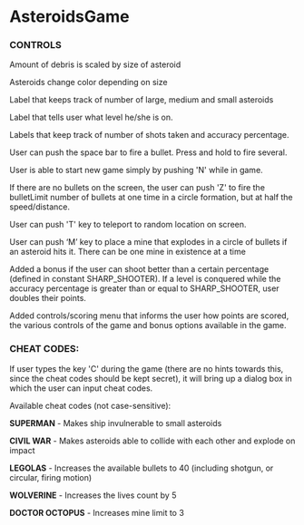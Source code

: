 # AsteroidsGame

### CONTROLS

Amount of debris is scaled by size of asteroid

Asteroids change color depending on size

Label that keeps track of number of large, medium and small asteroids

Label that tells user what level he/she is on.

Labels that keep track of number of shots taken and accuracy percentage.

User can push the space bar to fire a bullet. Press and hold to fire several.

User is able to start new game simply by pushing 'N' while in game.

If there are no bullets on the screen, the user can push 'Z' to fire the bulletLimit number of bullets
at one time in a circle formation, but at half the speed/distance.

User can push 'T' key to teleport to random location on screen.

User can push ‘M’ key to place a mine that explodes in a circle of bullets if an asteroid hits it. There can be one mine in existence at a time

Added a bonus if the user can shoot better than a certain percentage (defined in constant SHARP_SHOOTER). 
If a level is conquered while the accuracy percentage is greater than or equal to SHARP_SHOOTER, 
user doubles their points.

Added controls/scoring menu that informs the user how points are scored, the various controls of the game
and bonus options available in the game.

### CHEAT CODES:
If user types the key 'C' during the game (there are no hints towards this, since the cheat codes should be kept
secret), it will bring up a dialog box in which the user can input cheat codes.

Available cheat codes (not case-sensitive):

**SUPERMAN** - Makes ship invulnerable to small asteroids

**CIVIL WAR** - Makes asteroids able to collide with each other and explode on impact

**LEGOLAS** - Increases the available bullets to 40 (including shotgun, or circular, firing motion)

**WOLVERINE** - Increases the lives count by 5

**DOCTOR OCTOPUS** - Increases mine limit to 3
